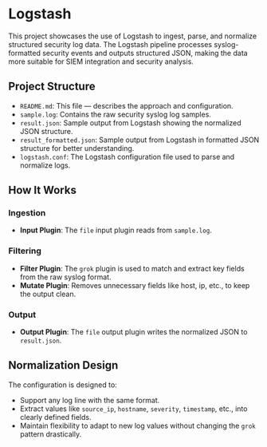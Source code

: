 # Logstash
This project showcases the use of Logstash to ingest, parse, and normalize structured security log data. The Logstash pipeline processes syslog-formatted security events and outputs structured JSON, making the data more suitable for SIEM integration and security analysis.
## Project Structure
- `README.md`: This file — describes the approach and configuration.  
- `sample.log`: Contains the raw security syslog log samples.  
- `result.json`: Sample output from Logstash showing the normalized JSON structure.  
- `result_formatted.json`: Sample output from Logstash in formatted JSON structure for better understanding.  
- `logstash.conf`: The Logstash configuration file used to parse and normalize logs.  

## How It Works

### Ingestion
- **Input Plugin**: The `file` input plugin reads from `sample.log`.

### Filtering
- **Filter Plugin**: The `grok` plugin is used to match and extract key fields from the raw syslog format.  
- **Mutate Plugin**: Removes unnecessary fields like host, ip, etc., to keep the output clean.

### Output
- **Output Plugin**: The `file` output plugin writes the normalized JSON to `result.json`.

## Normalization Design
The configuration is designed to:
- Support any log line with the same format.  
- Extract values like `source_ip`, `hostname`, `severity`, `timestamp`, etc., into clearly defined fields.  
- Maintain flexibility to adapt to new log values without changing the `grok` pattern drastically.
